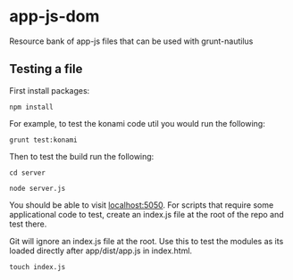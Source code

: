 app-js-dom
==========

[localhost:5050]: http://localhost:5050

Resource bank of app-js files that can be used with grunt-nautilus

## Testing a file

First install packages:

```
npm install
```

For example, to test the konami code util you would run the following:

```
grunt test:konami
```

Then to test the build run the following:

```
cd server

node server.js
```

You should be able to visit [localhost:5050][]. For scripts that require some applicational code to test, create an index.js file at the root of the repo and test there.

Git will ignore an index.js file at the root. Use this to test the modules as its loaded directly after app/dist/app.js in index.html.

```
touch index.js
```